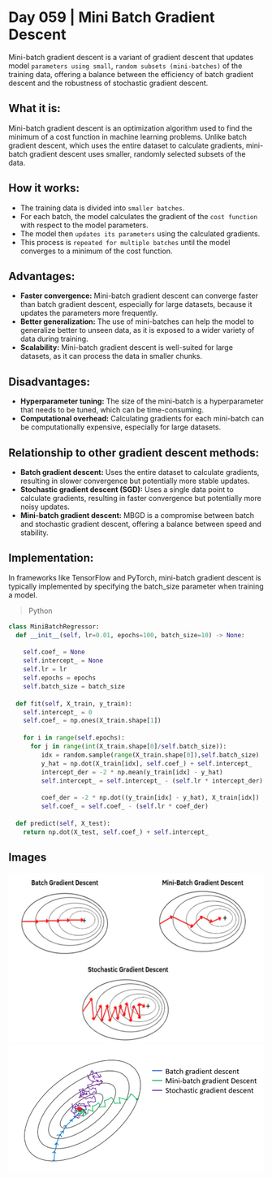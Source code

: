 # Day 059 | Mini Batch Gradient Descent
Mini-batch gradient descent is a variant of gradient descent that updates model `parameters using small`, `random subsets (mini-batches)` of the training data, offering a balance between the efficiency of batch gradient descent and the robustness of stochastic gradient descent. 

## What it is:
Mini-batch gradient descent is an optimization algorithm used to find the minimum of a cost function in machine learning problems. Unlike batch gradient descent, which uses the entire dataset to calculate gradients, mini-batch gradient descent uses smaller, randomly selected subsets of the data. 

## How it works:
- The training data is divided into `smaller batches`. 
- For each batch, the model calculates the gradient of the `cost function` with respect to the model parameters. 
- The model then `updates its parameters` using the calculated gradients. 
- This process is `repeated for multiple batches` until the model converges to a minimum of the cost function. 

## Advantages:
- **Faster convergence:** Mini-batch gradient descent can converge faster than batch gradient descent, especially for large datasets, because it updates the parameters more frequently. 
- **Better generalization:** The use of mini-batches can help the model to generalize better to unseen data, as it is exposed to a wider variety of data during training. 
- **Scalability:** Mini-batch gradient descent is well-suited for large datasets, as it can process the data in smaller chunks. 

## Disadvantages:
- **Hyperparameter tuning:** The size of the mini-batch is a hyperparameter that needs to be tuned, which can be time-consuming. 
- **Computational overhead:** Calculating gradients for each mini-batch can be computationally expensive, especially for large datasets. 

## Relationship to other gradient descent methods:
- **Batch gradient descent:** Uses the entire dataset to calculate gradients, resulting in slower convergence but potentially more stable updates. 
- **Stochastic gradient descent (SGD):** Uses a single data point to calculate gradients, resulting in faster convergence but potentially more noisy updates. 
- **Mini-batch gradient descent:** MBGD is a compromise between batch and stochastic gradient descent, offering a balance between speed and stability. 

## Implementation:
In frameworks like TensorFlow and PyTorch, mini-batch gradient descent is typically implemented by specifying the batch_size parameter when training a model. 

> Python
```python
class MiniBatchRegressor:
  def __init__(self, lr=0.01, epochs=100, batch_size=10) -> None:
    
    self.coef_ = None
    self.intercept_ = None
    self.lr = lr
    self.epochs = epochs
    self.batch_size = batch_size
  
  def fit(self, X_train, y_train):
    self.intercept_ = 0
    self.coef_ = np.ones(X_train.shape[1])

    for i in range(self.epochs):
      for j in range(int(X_train.shape[0]/self.batch_size)):
         idx = random.sample(range(X_train.shape[0]),self.batch_size)
         y_hat = np.dot(X_train[idx], self.coef_) + self.intercept_
         intercept_der = -2 * np.mean(y_train[idx] - y_hat)
         self.intercept_ = self.intercept_ - (self.lr * intercept_der)

         coef_der = -2 * np.dot((y_train[idx] - y_hat), X_train[idx])
         self.coef_ = self.coef_ - (self.lr * coef_der)
  
  def predict(self, X_test):
    return np.dot(X_test, self.coef_) + self.intercept_
```

## Images
![image1](assets/1.jpg)
![image2](assets/2.png)